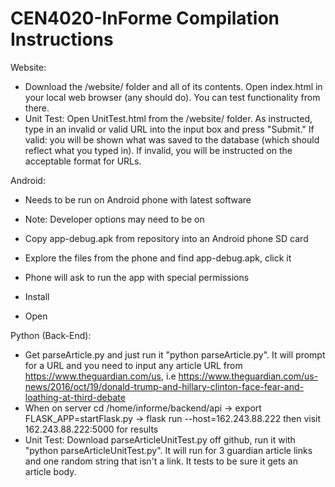 # CEN4020-InForme Compilation Instructions
Website:
* Download the /website/ folder and all of its contents. Open index.html in your local web browser (any should do). You can test functionality from there.
* Unit Test: Open UnitTest.html from the /website/ folder. As instructed, type in an invalid or valid URL into the input box and press "Submit." If valid: you will be shown what was saved to the database (which should reflect what you typed in). If invalid, you will be instructed on the acceptable format for URLs.

Android:

* Needs to be run on Android phone with latest software
* Note: Developer options may need to be on

* Copy app-debug.apk from repository into an Android phone SD card
* Explore the files from the phone and find app-debug.apk, click it
* Phone will ask to run the app with special permissions
* Install
* Open


Python (Back-End):
* Get parseArticle.py and just run it "python parseArticle.py". It will prompt for a URL and you need to input any article URL
  from https://www.theguardian.com/us, i.e https://www.theguardian.com/us-news/2016/oct/19/donald-trump-and-hillary-clinton-face-fear-and-loathing-at-third-debate
* When on server cd /home/informe/backend/api -> export FLASK_APP=startFlask.py -> flask run --host=162.243.88.222 then visit 162.243.88.222:5000 for results
* Unit Test: Download parseArticleUnitTest.py off github, run it with "python parseArticleUnitTest.py". It will run for 3 guardian article links and one random string that isn't a link. It tests to be sure it gets an article body.

